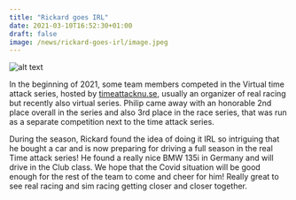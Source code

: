 ```yaml
---
title: "Rickard goes IRL"
date: 2021-03-10T16:52:30+01:00
draft: false
image: /news/rickard-goes-irl/image.jpeg
---
```

![alt text](/news/rickard-goes-irl/content.jpeg)

In the beginning of 2021, some team members competed in the Virtual time attack series, hosted by [timeattacknu.se](https://timeattacknu.se), usually an organizer of real racing but recently also virtual series. Philip came away with an honorable 2nd place overall in the series and also 3rd place in the race series, that was run as a separate competition next to the time attack series.

During the season, Rickard found the idea of doing it IRL so intriguing that he bought a car and is now preparing for driving a full season in the real Time attack series! He found a really nice BMW 135i in Germany and will drive in the Club class. We hope that the Covid situation will be good enough for the rest of the team to come and cheer for him! Really great to see real racing and sim racing getting closer and closer together.
